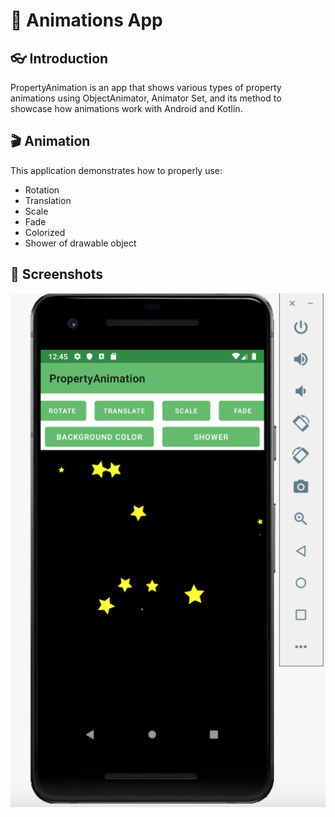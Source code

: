 :cartwheeling: Animations App 
============================================================================

:eyeglasses: Introduction
------------

PropertyAnimation is an app that shows various types of property animations using
ObjectAnimator, Animator Set, and its method to showcase how animations work with 
Android and Kotlin.

:clapper: Animation
------------

This application demonstrates how to properly use:

- Rotation
- Translation
- Scale
- Fade
- Colorized
- Shower of drawable object

## :camera_flash: Screenshots

![Screenshot 1](screenshots/animation1.png)


